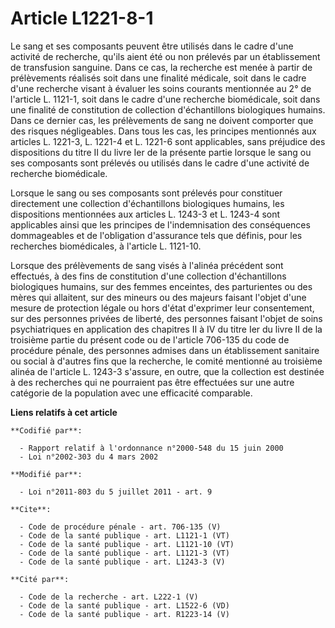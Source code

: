 # Article L1221-8-1

Le sang et ses composants peuvent être utilisés dans le cadre d'une activité de recherche, qu'ils aient été ou non prélevés
par un établissement de transfusion sanguine. Dans ce cas, la recherche est menée à partir de prélèvements réalisés soit dans
une finalité médicale, soit dans le cadre d'une recherche visant à évaluer les soins courants mentionnée au 2° de l'article
L. 1121-1, soit dans le cadre d'une recherche biomédicale, soit dans une finalité de constitution de collection
d'échantillons biologiques humains. Dans ce dernier cas, les prélèvements de sang ne doivent comporter que des risques
négligeables. Dans tous les cas, les principes mentionnés aux articles L. 1221-3, L. 1221-4 et L. 1221-6 sont applicables,
sans préjudice des dispositions du titre II du livre Ier de la présente partie lorsque le sang ou ses composants sont
prélevés ou utilisés dans le cadre d'une activité de recherche biomédicale. 

Lorsque le sang ou ses composants sont prélevés pour constituer directement une collection d'échantillons biologiques
humains, les dispositions mentionnées aux articles L. 1243-3 et L. 1243-4 sont applicables ainsi que les principes de
l'indemnisation des conséquences dommageables et de l'obligation d'assurance tels que définis, pour les recherches
biomédicales, à l'article L. 1121-10. 

Lorsque des prélèvements de sang visés à l'alinéa précédent sont effectués, à des fins de constitution d'une collection
d'échantillons biologiques humains, sur des femmes enceintes, des parturientes ou des mères qui allaitent, sur des mineurs ou
des majeurs faisant l'objet d'une mesure de protection légale ou hors d'état d'exprimer leur consentement, sur des personnes
privées de liberté, des personnes faisant l'objet de soins psychiatriques en application des chapitres II à IV du titre Ier
du livre II de la troisième partie du présent code ou de l'article 706-135 du code de procédure pénale, des personnes admises
dans un établissement sanitaire ou social à d'autres fins que la recherche, le comité mentionné au troisième alinéa de
l'article L. 1243-3 s'assure, en outre, que la collection est destinée à des recherches qui ne pourraient pas être effectuées
sur une autre catégorie de la population avec une efficacité comparable.

**Liens relatifs à cet article**

	**Codifié par**:

	  - Rapport relatif à l'ordonnance n°2000-548 du 15 juin 2000
	  - Loi n°2002-303 du 4 mars 2002

	**Modifié par**:

	  - Loi n°2011-803 du 5 juillet 2011 - art. 9

	**Cite**:

	  - Code de procédure pénale - art. 706-135 (V)
	  - Code de la santé publique - art. L1121-1 (VT)
	  - Code de la santé publique - art. L1121-10 (VT)
	  - Code de la santé publique - art. L1121-3 (VT)
	  - Code de la santé publique - art. L1243-3 (V)

	**Cité par**:

	  - Code de la recherche - art. L222-1 (V)
	  - Code de la santé publique - art. L1522-6 (VD)
	  - Code de la santé publique - art. R1223-14 (V)
